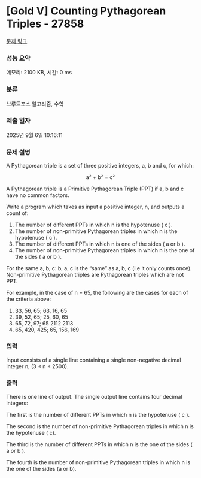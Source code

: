 # [Gold V] Counting Pythagorean Triples - 27858 

[문제 링크](https://www.acmicpc.net/problem/27858) 

### 성능 요약

메모리: 2100 KB, 시간: 0 ms

### 분류

브루트포스 알고리즘, 수학

### 제출 일자

2025년 9월 6일 10:16:11

### 문제 설명

<p>A Pythagorean triple is a set of three positive integers, a, b and c, for which:</p>

<p style="text-align: center;">a² + b² = c²</p>

<p>A Pythagorean triple is a Primitive Pythagorean Triple (PPT) if a, b and c have no common factors.</p>

<p>Write a program which takes as input a positive integer, n, and outputs a count of:</p>

<ol>
	<li>The number of different PPTs in which n is the hypotenuse ( c ).</li>
	<li>The number of non-primitive Pythagorean triples in which n is the hypotenuse ( c ).</li>
	<li>The number of different PPTs in which n is one of the sides ( a or b ).</li>
	<li>The number of non-primitive Pythagorean triples in which n is the one of the sides ( a or b ).</li>
</ol>

<p>For the same a, b, c: b, a, c is the “same” as a, b, c (i.e it only counts once). Non-primitive Pythagorean triples are Pythagorean triples which are not PPT.</p>

<p>For example, in the case of n = 65, the following are the cases for each of the criteria above:</p>

<ol>
	<li>33, 56, 65; 63, 16, 65</li>
	<li>39, 52, 65; 25, 60, 65</li>
	<li>65, 72, 97; 65 2112 2113</li>
	<li>65, 420, 425; 65, 156, 169</li>
</ol>

### 입력 

 <p>Input consists of a single line containing a single non-negative decimal integer n, (3 ≤ n ≤ 2500).</p>

### 출력 

 <p>There is one line of output. The single output line contains four decimal integers:</p>

<p>The first is the number of different PPTs in which n is the hypotenuse ( c ).</p>

<p>The second is the number of non-primitive Pythagorean triples in which n is the hypotenuse ( c).</p>

<p>The third is the number of different PPTs in which n is the one of the sides ( a or b ).</p>

<p>The fourth is the number of non-primitive Pythagorean triples in which n is the one of the sides (a or b).</p>


